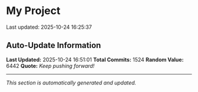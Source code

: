 # My Project


Last updated: 2025-10-24 16:25:37



























































































































































































































































































































































































































































































































































































































































































































































































































































































































































































































































































































































































































































































































































































































































































































































































































































































































































































































































































































































































## Auto-Update Information

**Last Updated:** 2025-10-24 16:51:01
**Total Commits:** 1524
**Random Value:** 6442
**Quote:** _Keep pushing forward!_

---
_This section is automatically generated and updated._
